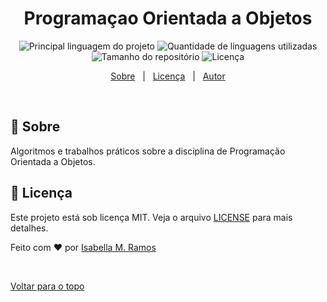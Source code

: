 <div align="center" id="top"> 
  <!--<img src="./.github/app.gif" alt="Programacao Orientada a Objetos" />

  &#xa0;

  <!-- <a href="https://programacaoorientadaaobjetos.netlify.com">Demo</a> -->
</div>

<h1 align="center">Programaçao Orientada a Objetos</h1>

<p align="center">
  <img alt="Principal linguagem do projeto" src="https://img.shields.io/github/languages/top/isabellazramos/programacao-orientada-a-objetos?color=56BEB8">

  <img alt="Quantidade de linguagens utilizadas" src="https://img.shields.io/github/languages/count/isabellazramos/programacao-orientada-a-objetos?color=56BEB8">

  <img alt="Tamanho do repositório" src="https://img.shields.io/github/repo-size/isabellazramos/programacao-orientada-a-objetos?color=56BEB8">

  <img alt="Licença" src="https://img.shields.io/github/license/isabellazramos/programacao-orientada-a-objetos?color=56BEB8">

  <!-- <img alt="Github issues" src="https://img.shields.io/github/issues/isabellazramos/programacao-orientada-a-objetos?color=56BEB8" /> -->

  <!-- <img alt="Github forks" src="https://img.shields.io/github/forks/isabellazramos/programacao-orientada-a-objetos?color=56BEB8" /> -->

  <!-- <img alt="Github stars" src="https://img.shields.io/github/stars/isabellazramos/programacao-orientada-a-objetos?color=56BEB8" /> -->
</p>

<!-- Status -->

<!-- <h4 align="center"> 
	🚧  Programacao Orientada a Objetos 🚀 Em construção...  🚧
</h4> 

<hr> -->

<p align="center">
  <a href="#dart-sobre">Sobre</a> &#xa0; | &#xa0; 
  <a href="#memo-licença">Licença</a> &#xa0; | &#xa0;
  <a href="https://github.com/isabellazramos" target="_blank">Autor</a>
</p>

<br>

## :dart: Sobre ##

Algoritmos e trabalhos práticos sobre a disciplina de Programação Orientada a Objetos.


## :memo: Licença ##

Este projeto está sob licença MIT. Veja o arquivo [LICENSE](LICENSE.md) para mais detalhes.


Feito com :heart: por <a href="https://github.com/isabellazramos" target="_blank">Isabella M. Ramos</a>

&#xa0;

<a href="#top">Voltar para o topo</a>
